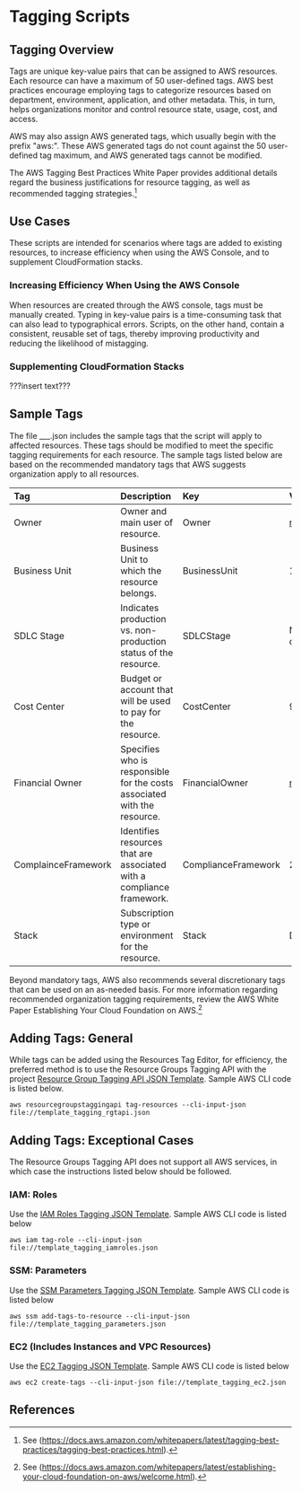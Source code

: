 # Tagging Scripts

## Tagging Overview

Tags are unique key-value pairs that can be assigned to AWS resources.  Each resource can have a maximum of 50 user-defined tags.  AWS best practices encourage employing tags to categorize resources based on department, environment, application, and other metadata.  This, in turn, helps organizations  monitor and control resource state, usage, cost, and access. 

AWS may also assign AWS generated tags, which usually begin with the prefix "aws:".  These AWS generated tags do not count against the 50 user-defined tag maximum, and AWS generated tags cannot be modified.

The AWS Tagging Best Practices White Paper provides additional details regard the business justifications for resource tagging, as well as recommended tagging strategies.[^1]

## Use Cases

These scripts are intended for scenarios where tags are added to existing resources, to increase efficiency when using the AWS Console, and to supplement CloudFormation stacks.

### Increasing Efficiency When Using the AWS Console

When resources are created through the AWS console, tags must be manually created.  Typing in key-value pairs is a time-consuming task that can also lead to typographical errors.  Scripts, on the other hand, contain a consistent, reusable set of tags, thereby improving productivity and reducing the likelihood of mistagging.

### Supplementing CloudFormation Stacks

???insert text???

## Sample Tags

The file ___.json includes the sample tags that the script will apply to affected resources.  These tags should be modified to meet the specific tagging requirements for each resource.  The sample tags listed below are based on the recommended mandatory tags that AWS suggests organization apply to all resources.

| Tag | Description | Key | Value Example |
|:-----------------|:------------|:--------|:--------|
| Owner | Owner and main user of resource. | Owner | name@emailaddress.com |
| Business Unit | Business Unit to which the resource belongs. | BusinessUnit | 100.00 |
| SDLC Stage | Indicates production vs. non-production status of the resource. | SDLCStage | Non-critical\/Sensitive\/Vital |
| Cost Center | Budget or account that will be used to pay for the resource. | CostCenter | 901015 |
| Financial Owner | Specifies who is responsible for the costs associated with the resource. | FinancialOwner | name@emailaddress.com |
| ComplainceFramework | Identifies resources that are associated with a compliance framework. | ComplianceFramework | 20221231 |
| Stack | Subscription type or environment for the resource. | Stack | Development |

Beyond mandatory tags, AWS also recommends several discretionary tags that can be used on an as-needed basis.  For more information regarding recommended organization tagging requirements, review the AWS White Paper Establishing Your Cloud Foundation on AWS.[^2]

## Adding Tags: General

While tags can be added using the Resources Tag Editor, for efficiency, the preferred method is to use the Resource Groups Tagging API with the project [Resource Group Tagging API JSON Template](https://raw.githubusercontent.com/RussetLeaf/RLCovid19/master/Tagging/template_tagging_rgtapi.json).  Sample AWS CLI code is listed below.

```
aws resourcegroupstaggingapi tag-resources --cli-input-json file://template_tagging_rgtapi.json
```

## Adding Tags: Exceptional Cases

The Resource Groups Tagging API does not support all AWS services, in which case the instructions listed below should be followed.

### IAM: Roles

Use the [IAM Roles Tagging JSON Template](https://raw.githubusercontent.com/RussetLeaf/RLCovid19/master/Tagging/template_tagging_iamroles.json).  Sample AWS CLI code is listed below

```
aws iam tag-role --cli-input-json file://template_tagging_iamroles.json
```

### SSM: Parameters

Use the [SSM Parameters Tagging JSON Template](https://raw.githubusercontent.com/RussetLeaf/RLCovid19/master/Tagging/template_tagging_parameters.json).  Sample AWS CLI code is listed below

```
aws ssm add-tags-to-resource --cli-input-json file://template_tagging_parameters.json
```

### EC2 (Includes Instances and VPC Resources)

Use the [EC2 Tagging JSON Template](https://raw.githubusercontent.com/RussetLeaf/RLCovid19/master/Tagging/template_tagging_ec2.json).  Sample AWS CLI code is listed below

```
aws ec2 create-tags --cli-input-json file://template_tagging_ec2.json
```

## References
[^1]:See (https://docs.aws.amazon.com/whitepapers/latest/tagging-best-practices/tagging-best-practices.html).
[^2]:See (https://docs.aws.amazon.com/whitepapers/latest/establishing-your-cloud-foundation-on-aws/welcome.html).
